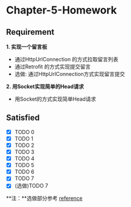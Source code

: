 # Chapter-5-Homework

## Requirement

**1. 实现⼀个留言板**

- 通过HttpUrlConnection 的⽅式拉取留⾔列表
- 通过Retrofit 的⽅式实现提交留⾔
- 选做: 通过HttpUrlConnection⽅式实现留⾔提交

**2. ⽤Socket实现简单的Head请求**

- ⽤Socket的⽅式实现简单Head请求

## Satisfied

- [x] TODO 0
- [x] TODO 1
- [x] TODO 2
- [x] TODO 3
- [x] TODO 4
- [x] TODO 5
- [x] TODO 6
- [x] TODO 7
- [x] (选做)TODO 7

**注：**选做部分参考 [reference](https://github.com/Smileglaze/bytedance-android-camp/blob/309e6ebb147d65cdf4ea0f8f0f34fa7e4b03c2a7/chapter5/app/src/main/java/com/bytedance/practice5/UploadActivity.java)


